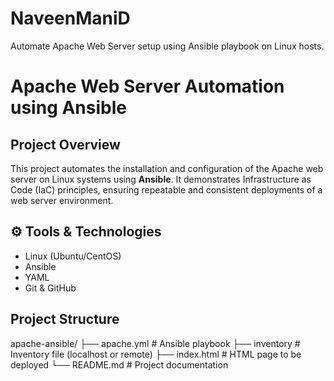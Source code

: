 # NaveenManiD
Automate Apache Web Server setup using Ansible playbook on Linux hosts.


# Apache Web Server Automation using Ansible

##  Project Overview
This project automates the installation and configuration of the Apache web server on Linux systems using **Ansible**. It demonstrates Infrastructure as Code (IaC) principles, ensuring repeatable and consistent deployments of a web server environment.

## ⚙️ Tools & Technologies
-  Linux (Ubuntu/CentOS)
-  Ansible
-  YAML
-  Git & GitHub

##  Project Structure
apache-ansible/
├── apache.yml # Ansible playbook
├── inventory # Inventory file (localhost or remote)
├── index.html # HTML page to be deployed
└── README.md # Project documentation
